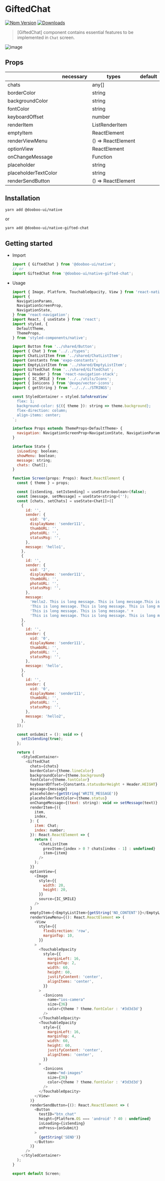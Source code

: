 # GiftedChat

[![Npm Version](http://img.shields.io/npm/v/@dooboo-ui/native-gifted-chat.svg?style=flat-square)](https://npmjs.org/package/@dooboo-ui/native-gifted-chat)
[![Downloads](http://img.shields.io/npm/dm/@dooboo-ui/native-gifted-chat.svg?style=flat-square)](https://npmjs.org/package/@dooboo-ui/native-gifted-chat)

> [GiftedChat] component contains essential features to be implemented in `Chat` screen.

![image](https://user-images.githubusercontent.com/27461460/67629842-31894600-f8c0-11e9-846d-a6b3fdac7dac.png)

## Props

|                      | necessary | types               | default |
| -------------------- | --------- | ------------------- | ------- |
| chats                |           | any[]               |         |
| borderColor          |           | string              |         |
| backgroundColor      |           | string              |         |
| fontColor            |           | string              |         |
| keyboardOffset       |           | number              |         |
| renderItem           |           | ListRenderItem<any> |         |
| emptyItem            |           | ReactElement        |         |
| renderViewMenu       |           | () => ReactElement  |         |
| optionView           |           | ReactElement        |         |
| onChangeMessage      |           | Function            |         |
| placeholder          |           | string              |         |
| placeholderTextColor |           | string              |         |
| renderSendButton     |           | () => ReactElement  |         |

## Installation

```sh
yarn add @dooboo-ui/native
```

or

```sh
yarn add @dooboo-ui/native-gifted-chat
```

## Getting started

- Import

  ```javascript
  import { GiftedChat } from '@dooboo-ui/native';
  // or
  import GiftedChat from '@dooboo-ui/native-gifted-chat';
  ```

- Usage

  ```javascript
  import { Image, Platform, TouchableOpacity, View } from 'react-native';
  import {
    NavigationParams,
    NavigationScreenProp,
    NavigationState,
  } from 'react-navigation';
  import React, { useState } from 'react';
  import styled, {
    DefaultTheme,
    ThemeProps,
  } from 'styled-components/native';

  import Button from '../shared/Button';
  import { Chat } from '../../types';
  import ChatListItem from '../shared/ChatListItem';
  import Constants from 'expo-constants';
  import EmptyListItem from '../shared/EmptyListItem';
  import GiftedChat from '../shared/GiftedChat';
  import { Header } from 'react-navigation-stack';
  import { IC_SMILE } from '../../utils/Icons';
  import { Ionicons } from '@expo/vector-icons';
  import { getString } from '../../../STRINGS';

  const StyledContainer = styled.SafeAreaView`
    flex: 1;
    background-color: ${({ theme }): string => theme.background};
    flex-direction: column;
    align-items: center;
  `;

  interface Props extends ThemeProps<DefaultTheme> {
    navigation: NavigationScreenProp<NavigationState, NavigationParams>;
  }

  interface State {
    isLoading: boolean;
    showMenu: boolean;
    message: string;
    chats: Chat[];
  }

  function Screen(props: Props): React.ReactElement {
    const { theme } = props;

    const [isSending, setIsSending] = useState<boolean>(false);
    const [message, setMessage] = useState<string>('');
    const [chats, setChats] = useState<Chat[]>([
      {
        id: '',
        sender: {
          uid: '0',
          displayName: 'sender111',
          thumbURL: '',
          photoURL: '',
          statusMsg: '',
        },
        message: 'hello1',
      },
      {
        id: '',
        sender: {
          uid: '2',
          displayName: 'sender111',
          thumbURL: '',
          photoURL: '',
          statusMsg: '',
        },
        message:
          'Hello2. This is long message. This is long message.This is long message.' +
          'This is long message. This is long message. This is long message.' +
          'This is long message. This is long message.' +
          'This is long message. This is long message. This is long message.',
      },
      {
        id: '',
        sender: {
          uid: '0',
          displayName: 'sender111',
          thumbURL: '',
          photoURL: '',
          statusMsg: '',
        },
        message: 'hello',
      },
      {
        id: '',
        sender: {
          uid: '0',
          displayName: 'sender111',
          thumbURL: '',
          photoURL: '',
          statusMsg: '',
        },
        message: 'hello2',
      },
    ]);

    const onSubmit = (): void => {
      setIsSending(true);
    };

    return (
      <StyledContainer>
        <GiftedChat
          chats={chats}
          borderColor={theme.lineColor}
          backgroundColor={theme.background}
          fontColor={theme.fontColor}
          keyboardOffset={Constants.statusBarHeight + Header.HEIGHT}
          message={message}
          placeholder={getString('WRITE_MESSAGE')}
          placeholderTextColor={theme.status}
          onChangeMessage={(text: string): void => setMessage(text)}
          renderItem={({
            item,
            index,
          }: {
            item: Chat;
            index: number;
          }): React.ReactElement => {
            return (
              <ChatListItem
                prevItem={index > 0 ? chats[index - 1] : undefined}
                item={item}
              />
            );
          }}
          optionView={
            <Image
              style={{
                width: 20,
                height: 20,
              }}
              source={IC_SMILE}
            />
          }
          emptyItem={<EmptyListItem>{getString('NO_CONTENT')}</EmptyListItem>}
          renderViewMenu={(): React.ReactElement => (
            <View
              style={{
                flexDirection: 'row',
                marginTop: 10,
              }}
            >
              <TouchableOpacity
                style={{
                  marginLeft: 16,
                  marginTop: 2,
                  width: 60,
                  height: 60,
                  justifyContent: 'center',
                  alignItems: 'center',
                }}
              >
                <Ionicons
                  name="ios-camera"
                  size={36}
                  color={theme ? theme.fontColor : '#3d3d3d'}
                />
              </TouchableOpacity>
              <TouchableOpacity
                style={{
                  marginLeft: 16,
                  marginTop: 4,
                  width: 60,
                  height: 60,
                  justifyContent: 'center',
                  alignItems: 'center',
                }}
              >
                <Ionicons
                  name="md-images"
                  size={36}
                  color={theme ? theme.fontColor : '#3d3d3d'}
                />
              </TouchableOpacity>
            </View>
          )}
          renderSendButton={(): React.ReactElement => (
            <Button
              testID="btn_chat"
              height={Platform.OS === 'android' ? 40 : undefined}
              isLoading={isSending}
              onPress={onSubmit}
            >
              {getString('SEND')}
            </Button>
          )}
        />
      </StyledContainer>
    );
  }

  export default Screen;

  ```
